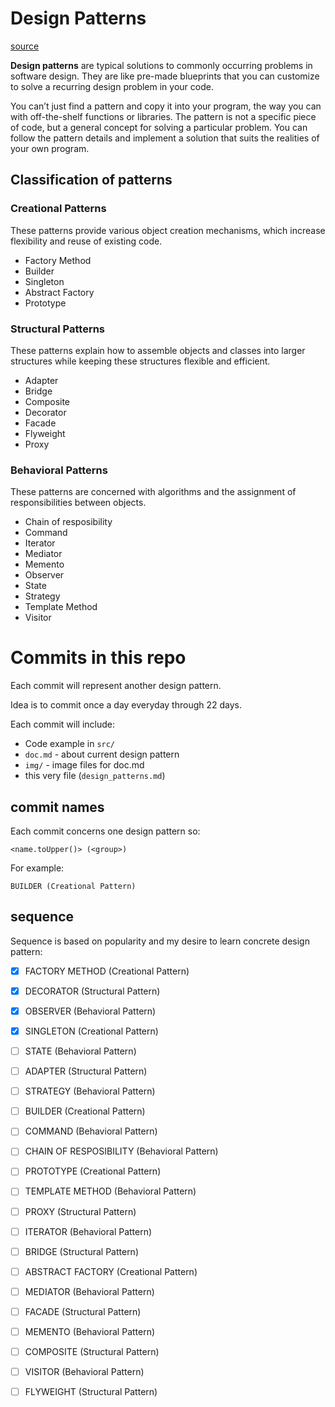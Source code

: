 # Design Patterns

[source](https://refactoring.guru/design-patterns/catalog)

**Design patterns** are typical solutions to commonly occurring problems in software design. They are like pre-made blueprints that you can customize to solve a recurring design problem in your code.

You can’t just find a pattern and copy it into your program, the way you can with off-the-shelf functions or libraries. The pattern is not a specific piece of code, but a general concept for solving a particular problem. You can follow the pattern details and implement a solution that suits the realities of your own program.

## Classification of patterns

### Creational Patterns

These patterns provide various object creation mechanisms, which increase flexibility and reuse of existing code.

- Factory Method
- Builder
- Singleton
- Abstract Factory
- Prototype

### Structural Patterns

These patterns explain how to assemble objects and classes into larger structures while keeping these structures flexible and efficient.

- Adapter
- Bridge
- Composite
- Decorator
- Facade
- Flyweight
- Proxy

### Behavioral Patterns

These patterns are concerned with algorithms and the assignment of responsibilities between objects.

- Chain of resposibility
- Command
- Iterator
- Mediator
- Memento
- Observer
- State
- Strategy
- Template Method
- Visitor

# Commits in this repo

Each commit will represent another design pattern.

Idea is to commit once a day everyday through 22 days.

Each commit will include:

- Code example in `src/`
- `doc.md` - about current design pattern
- `img/` - image files for doc.md
- this very file (`design_patterns.md`)

## commit names

Each commit concerns one design pattern so:

`<name.toUpper()> (<group>)`

For example:

`BUILDER (Creational Pattern)`

## sequence

Sequence is based on popularity and my desire to learn concrete design pattern:

- [x] FACTORY METHOD (Creational Pattern)
- [x] DECORATOR (Structural Pattern)
- [x] OBSERVER (Behavioral Pattern)
- [x] SINGLETON (Creational Pattern)
- [ ] STATE (Behavioral Pattern)
- [ ] ADAPTER (Structural Pattern)
- [ ] STRATEGY (Behavioral Pattern)
- [ ] BUILDER (Creational Pattern)
- [ ] COMMAND (Behavioral Pattern)
- [ ] CHAIN OF RESPOSIBILITY (Behavioral Pattern)
- [ ] PROTOTYPE (Creational Pattern)
- [ ] TEMPLATE METHOD (Behavioral Pattern)
- [ ] PROXY (Structural Pattern)
- [ ] ITERATOR (Behavioral Pattern)
- [ ] BRIDGE (Structural Pattern)
- [ ] ABSTRACT FACTORY (Creational Pattern)
- [ ] MEDIATOR (Behavioral Pattern)
- [ ] FACADE (Structural Pattern)
- [ ] MEMENTO (Behavioral Pattern)
- [ ] COMPOSITE (Structural Pattern)
- [ ] VISITOR (Behavioral Pattern)
- [ ] FLYWEIGHT (Structural Pattern)

